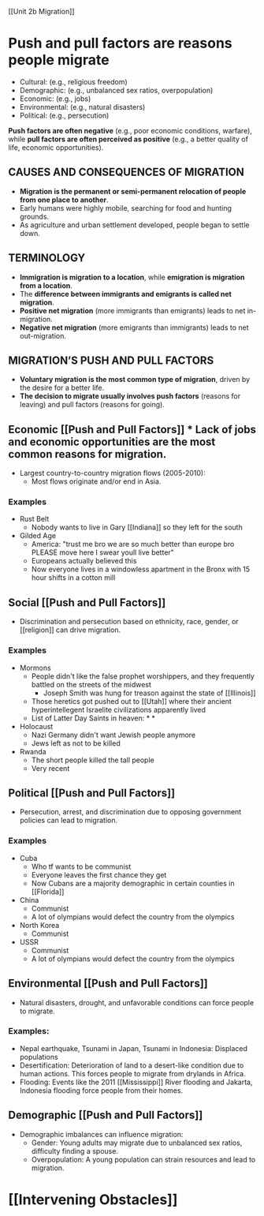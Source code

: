 [[Unit 2b Migration]]
# Push and pull factors are reasons people migrate
* Cultural: (e.g., religious freedom)
* Demographic: (e.g., unbalanced sex ratios, overpopulation)
* Economic: (e.g., jobs)
* Environmental: (e.g., natural disasters)
* Political: (e.g., persecution)

**Push factors are often negative** (e.g., poor economic conditions, warfare), while **pull factors are often perceived as positive** (e.g., a better quality of life, economic opportunities).

## CAUSES AND CONSEQUENCES OF MIGRATION
* **Migration is the permanent or semi-permanent relocation of people from one place to another**.
* Early humans were highly mobile, searching for food and hunting grounds.
* As agriculture and urban settlement developed, people began to settle down.

## TERMINOLOGY

* **Immigration is migration to a location**, while **emigration is migration from a location**.
* The **difference between immigrants and emigrants is called net migration**.
* **Positive net migration** (more immigrants than emigrants) leads to net in-migration.
* **Negative net migration** (more emigrants than immigrants) leads to net out-migration.


## MIGRATION’S PUSH AND PULL FACTORS

* **Voluntary migration is the most common type of migration**, driven by the desire for a better life.
* **The decision to migrate usually involves push factors** (reasons for leaving) and pull factors (reasons for going).
## Economic [[Push and Pull Factors]] * **Lack of jobs** and economic opportunities are the most common reasons for migration.
* Largest country-to-country migration flows (2005-2010):
    * Most flows originate and/or end in Asia.
### Examples
* Rust Belt
	* Nobody wants to live in Gary [[Indiana]] so they left for the south
* Gilded Age
	* America: "trust me bro we are so much better than europe bro PLEASE move here I swear youll live better"
	* Europeans actually believed this
	* Now everyone lives in a windowless apartment in the Bronx with 15 hour shifts in a  cotton mill

## Social [[Push and Pull Factors]] 
* Discrimination and persecution based on ethnicity, race, gender, or [[religion]] can drive migration.
### Examples
* Mormons
	* People didn't like the false prophet worshippers, and they frequently battled on the streets of the midwest
		* Joseph Smith was hung for treason against the state of [[Illinois]]
	* Those heretics got pushed out to [[Utah]] where their ancient hyperintellegent Israelite civilizations apparently lived
	* List of Latter Day Saints in heaven:
		* 
		* 
* Holocaust
	* Nazi Germany didn't want Jewish people anymore
	* Jews left as not to be killed
* Rwanda
	* The short people killed the tall people
	* Very recent

## Political [[Push and Pull Factors]] 
* Persecution, arrest, and discrimination due to opposing government policies can lead to migration.
### Examples
- Cuba
	- Who tf wants to be communist
	- Everyone leaves the first chance they get
	- Now Cubans are a majority demographic in certain counties in [[Florida]]
- China
	- Communist
	- A lot of olympians would defect the country from the olympics
- North Korea
	- Communist
- USSR
	- Communist
	- A lot of olympians would defect the country from the olympics

## Environmental [[Push and Pull Factors]] 
* Natural disasters, drought, and unfavorable conditions can force people to migrate.

### Examples:
* Nepal earthquake, Tsunami in Japan, Tsunami in Indonesia: Displaced populations
* Desertification: Deterioration of land to a desert-like condition due to human actions. This forces people to migrate from drylands in Africa.
* Flooding: Events like the 2011 [[Mississippi]] River flooding and Jakarta, Indonesia flooding force people from their homes.

## Demographic [[Push and Pull Factors]] 
* Demographic imbalances can influence migration:
    * Gender:  Young adults may migrate due to unbalanced sex ratios, difficulty finding a spouse.
    * Overpopulation: A young population can strain resources and lead to migration.

# [[Intervening Obstacles]]